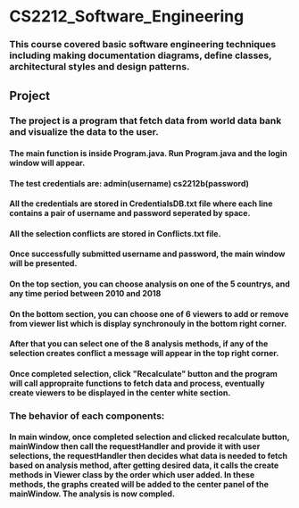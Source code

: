 # CS2212_Software_Engineering
### This course covered basic software engineering techniques including making documentation diagrams, define classes, architectural styles and design patterns.
## Project
### The project is a program that fetch data from world data bank and visualize the data to the user.
#### The main function is inside Program.java. Run Program.java and the login window will appear.
#### The test credentials are: **admin(username)** **cs2212b(password)**

#### All the credentials are stored in CredentialsDB.txt file where each line contains a pair of username and password seperated by space.
#### All the selection conflicts are stored in Conflicts.txt file.
#### Once successfully submitted username and password, the main window will be presented.
#### On the top section, you can choose analysis on one of the 5 countrys, and any time period between 2010 and 2018
#### On the bottom section, you can choose one of 6 viewers to add or remove from viewer list which is display synchronouly in the bottom right corner.
#### After that you can select one of the 8 analysis methods, if any of the selection creates conflict a message will appear in the top right corner.
#### Once completed selection, click "Recalculate" button and the program will call appropraite functions to fetch data and process, eventually create viewers to be displayed in the center white section.

### The behavior of each components:
#### In main window, once completed selection and clicked recalculate button, mainWindow then call the requestHandler and provide it with user selections, the requestHandler then decides what data is needed to fetch based on analysis method, after getting desired data, it calls the create methods in Viewer class by the order which user added. In these methods, the graphs created will be added to the center panel of the mainWindow. The analysis is now compled.
